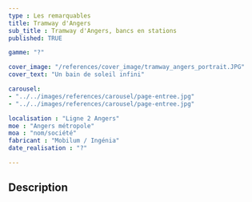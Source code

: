 ```yaml
---
type : Les remarquables
title: Tramway d'Angers
sub_title : Tramway d'Angers, bancs en stations
published: TRUE

gamme: "?" 

cover_image: "/references/cover_image/tramway_angers_portrait.JPG"
cover_text: "Un bain de soleil infini"

carousel: 
- "../../images/references/carousel/page-entree.jpg"
- "../../images/references/carousel/page-entree.jpg"

localisation : "Ligne 2 Angers"
moe : "Angers métropole"
moa : "nom/société"
fabricant : "Mobilum / Ingénia"
date_realisation : "?"

---
```


## Description
